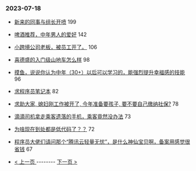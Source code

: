 ### 2023-07-18 
- [新来的同事与组长开喷](https://www.v2ex.com/t/957643) 199
- [啤酒推荐，中年男人的爱好](https://www.v2ex.com/t/957639) 142
- [小跨境公司老板，被员工开了。](https://www.v2ex.com/t/957526) 106
- [喜德盛的入门级山地车怎么样](https://www.v2ex.com/t/957592) 98
- [摸鱼，说说你认为中年（30+）以后可以学习的，能强烈提升幸福感的技能](https://www.v2ex.com/t/957646) 96
- [求程序员笔记本](https://www.v2ex.com/t/957606) 82
- [求助大家, 媳妇刚工作被开了, 今年准备要孩子, 要不要自己缴纳社保?](https://www.v2ex.com/t/957594) 78
- [滴滴司机拿走乘客遗落的手机，乘客竟然没办法](https://www.v2ex.com/t/957673) 73
- [为啥现在到处都是低代码了？？](https://www.v2ex.com/t/957539) 72
- [程序员大佬们请问那个“腾讯云轻量无忧”，是什么神仙宝贝啊，备案用感觉很省钱](https://www.v2ex.com/t/957581) 67 

- [ < 上一页 ](https://github.com/able8/v2ex-hot-record/blob/master/2023-07-17.md) -------- [ 下一页 > ](https://github.com/able8/v2ex-hot-record/blob/master/2023-07-19.md)